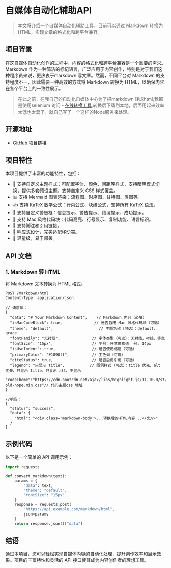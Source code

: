 # 自媒体自动化辅助API

> 本文将介绍一个自媒体自动化辅助工具，目前可以通过 Markdown 转换为 HTML，实现文章的格式化和跨平台兼容。

## 项目背景

在这自媒体自动化创作的过程中，内容的格式化和跨平台兼容是一个重要的需求。Markdown 作为一种简洁的标记语言，广泛应用于内容创作，特别是对于我们这种程序员来说，更热衷于markdown 写文章。然而，不同平台对 Markdown 的支持程度不一，因此需要一种高效的方式将 Markdown 转换为 HTML，以确保内容在各个平台上的一致性展示。

> 在此之前，在我自己的自动化自媒体中心为了把markdown 转成html,我都是使用selenium 访问 - [在线转换工具](https://md.openwrite.cn),转换后下载到本地，后面用起来效率太低也太蠢了，就自己写了一个这样的Node服务来处理。


## 开源地址

- [GitHub 项目链接](https://github.com/your-username/media-assistant-api)


## 项目特性

本项目提供了丰富的功能特性，包括：

- 🎨 支持自定义主题样式：可配置字体、颜色、间距等样式，支持暗黑模式切换，提供多套预设主题，支持自定义 CSS 样式覆盖。
- 📊 支持 Mermaid 图表渲染：流程图、时序图、甘特图、类图等。
- ✍️ 支持 KaTeX 数学公式：行内公式、块级公式，支持所有 KaTeX 语法。
- 🎯 支持自定义警告框：信息提示、警告提示、错误提示、成功提示。
- 💫 支持 Mac 风格代码块：代码高亮、行号显示、复制功能、语言标识。
- 🔗 支持脚注和引用链接。
- 📱 响应式设计，完美适配移动端。
- 🎈 轻量级，易于部署。

## API 文档

### 1. Markdown 转 HTML

将 Markdown 文本转换为 HTML 格式。

```http
POST /markdown/html
Content-Type: application/json

// 请求体：
{
  "data": "# Your Markdown Content",    // Markdown 内容（必填）
  "isMacCodeBlock": true,              // 是否启用 Mac 风格代码块（可选）
  "theme": "default",                    // 主题名称（可选）：default、grace
  "fontFamily": "无衬线",              // 字体类型（可选）：无衬线、衬线、等宽
  "fontSize": "15px",                 // 字号：任意像素值  例: 14px
  "isUseIndent": true,                // 是否使用缩进（可选）
  "primaryColor": "#1890ff",          // 主色调（可选）
  "citeStatus": true,                 // 是否启用引用（可选）
  "legend": "只显示 title",           // 图例样式（可选）：title 优先、alt 优先、只显示 title、只显示 alt、不显示
  "codeTheme":"https://cdn.bootcdn.net/ajax/libs/highlight.js/11.10.0/styles/an-old-hope.min.css"// 代码主题css 地址
}

//响应：
{
  "status": "success",
  "data": {
    "html": "<div class='markdown-body'>...转换后的HTML内容...</div>"
  }
}
```
## 示例代码

以下是一个简单的 API 调用示例：

```python
import requests

def convert_markdown(text):
    params = {
        "data": text,
        "theme": "default",
        "fontSize": "15px"
    }
    response = requests.post(
        "https://api.example.com/markdown/html",
        json=params
    )
    return response.json()["data"]
```
## 结语

通过本项目，您可以轻松实现自媒体内容的自动化处理，提升创作效率和展示效果。项目的丰富特性和灵活的 API 接口使其成为内容创作者的理想工具。